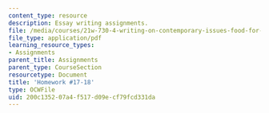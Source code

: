 ```yaml
---
content_type: resource
description: Essay writing assignments.
file: /media/courses/21w-730-4-writing-on-contemporary-issues-food-for-thought-writing-and-reading-about-the-cultures-of-food-fall-2008/200c135207a4f517d09ecf79fcd331da_hw_17_18_rev_prop.pdf
file_type: application/pdf
learning_resource_types:
- Assignments
parent_title: Assignments
parent_type: CourseSection
resourcetype: Document
title: 'Homework #17-18'
type: OCWFile
uid: 200c1352-07a4-f517-d09e-cf79fcd331da
---
```

